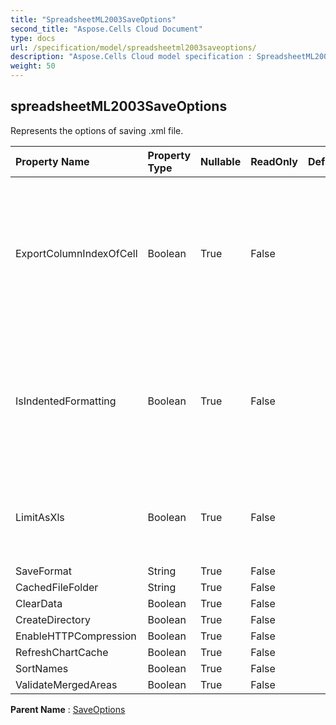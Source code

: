 ```yaml
---
title: "SpreadsheetML2003SaveOptions"
second_title: "Aspose.Cells Cloud Document"
type: docs
url: /specification/model/spreadsheetml2003saveoptions/
description: "Aspose.Cells Cloud model specification : SpreadsheetML2003SaveOptions. Effortlessly handle Excel and other spreadsheet documents with features like opening, generating, editing, splitting, merging, comparing, and converting."
weight: 50
---
```


## **spreadsheetML2003SaveOptions**

Represents the options of saving .xml file. 

| Property Name | Property Type | Nullable |  ReadOnly | DefaultValue | Description | 
| :- | :- | :- |:- |  :- | :- |
| ExportColumnIndexOfCell | Boolean | True |  False |  | The default value is false, it means that column index will be ignored if the cell is contiguous to the previous cell. |  
| IsIndentedFormatting | Boolean | True |  False |  | Causes child elements to be indented.The default value is true.  If the value is false, it will reduce the size of the xml file |  
| LimitAsXls | Boolean | True |  False |  | Limit as xls, the max row index is 65535 and the max column index is 255. |  
| SaveFormat | String | True |  False |  |  |  
| CachedFileFolder | String | True |  False |  |  |  
| ClearData | Boolean | True |  False |  |  |  
| CreateDirectory | Boolean | True |  False |  |  |  
| EnableHTTPCompression | Boolean | True |  False |  |  |  
| RefreshChartCache | Boolean | True |  False |  |  |  
| SortNames | Boolean | True |  False |  |  |  
| ValidateMergedAreas | Boolean | True |  False |  |  |  

**Parent Name** : [SaveOptions](saveoptions)

